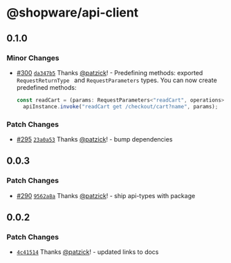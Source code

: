 # @shopware/api-client

## 0.1.0

### Minor Changes

- [#300](https://github.com/shopware/frontends/pull/300) [`da347b5`](https://github.com/shopware/frontends/commit/da347b548aea93afaab1cc9ebab63f732ecdb964) Thanks [@patzick](https://github.com/patzick)! - Predefining methods: exported `RequestReturnType ` and `RequestParameters` types. You can now create predefined methods:

  ```typescript
  const readCart = (params: RequestParameters<"readCart", operations>) =>
    apiInstance.invoke("readCart get /checkout/cart?name", params);
  ```

### Patch Changes

- [#295](https://github.com/shopware/frontends/pull/295) [`23a0a53`](https://github.com/shopware/frontends/commit/23a0a532410990c0075ea7fff622949ccdecfd49) Thanks [@patzick](https://github.com/patzick)! - bump dependencies

## 0.0.3

### Patch Changes

- [#290](https://github.com/shopware/frontends/pull/290) [`9562a8a`](https://github.com/shopware/frontends/commit/9562a8add35751093d766017abba474f0ad578f8) Thanks [@patzick](https://github.com/patzick)! - ship api-types with package

## 0.0.2

### Patch Changes

- [`4c41514`](https://github.com/shopware/frontends/commit/4c41514f44f0c0769fe82bfea2ea9ad34519b9cd) Thanks [@patzick](https://github.com/patzick)! - updated links to docs
